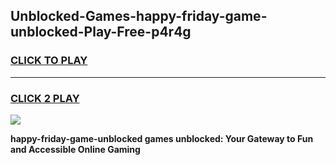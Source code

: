 
## Unblocked-Games-happy-friday-game-unblocked-Play-Free-p4r4g
<h3>
<a href="https://premium76.site?title=happy-friday-game-unblocked&ref=18A">CLICK TO PLAY</a></h3>
<hr>

<h3>
<a href="https://premium76.site?title=happy-friday-game-unblocked&ref=18A">CLICK 2 PLAY</a>
  
</h3>

<a href="https://premium76.site?title=happy-friday-game-unblocked&ref=18A"><img src="https://clearcache.store/games.png"></a>


**happy-friday-game-unblocked games unblocked: Your Gateway to Fun and Accessible Online Gaming**

